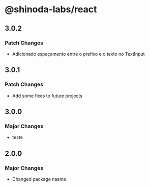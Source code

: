 # @shinoda-labs/react

## 3.0.2

### Patch Changes

- Adicionado espaçamento entre o prefixo e o texto no TextInput

## 3.0.1

### Patch Changes

- Add some fixes to future projects

## 3.0.0

### Major Changes

- teste

## 2.0.0

### Major Changes

- Changed package naame
